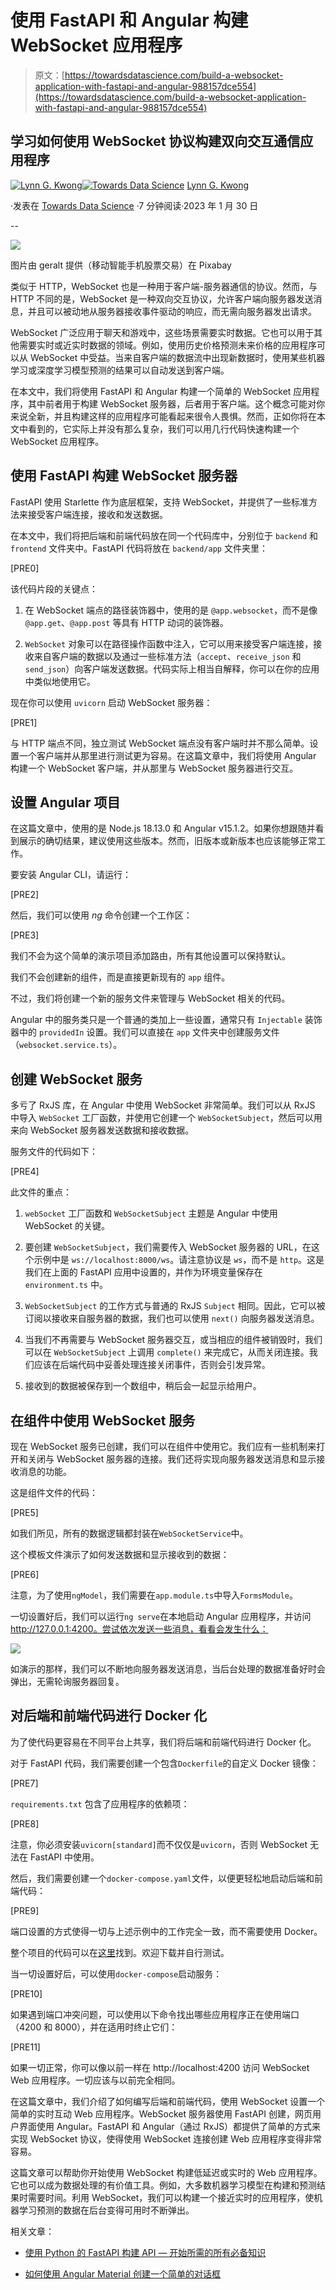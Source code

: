# 使用 FastAPI 和 Angular 构建 WebSocket 应用程序

> 原文：[https://towardsdatascience.com/build-a-websocket-application-with-fastapi-and-angular-988157dce554](https://towardsdatascience.com/build-a-websocket-application-with-fastapi-and-angular-988157dce554)

## 学习如何使用 WebSocket 协议构建双向交互通信应用程序

[](https://lynn-kwong.medium.com/?source=post_page-----988157dce554--------------------------------)[![Lynn G. Kwong](../Images/b9a05b6587db5ca41c1d8264adda5b06.png)](https://lynn-kwong.medium.com/?source=post_page-----988157dce554--------------------------------)[](https://towardsdatascience.com/?source=post_page-----988157dce554--------------------------------)[![Towards Data Science](../Images/a6ff2676ffcc0c7aad8aaf1d79379785.png)](https://towardsdatascience.com/?source=post_page-----988157dce554--------------------------------) [Lynn G. Kwong](https://lynn-kwong.medium.com/?source=post_page-----988157dce554--------------------------------)

·发表在 [Towards Data Science](https://towardsdatascience.com/?source=post_page-----988157dce554--------------------------------) ·7 分钟阅读·2023 年 1 月 30 日

--

![](../Images/862e87ceb50015d6686e582d408222c1.png)

图片由 geralt 提供（移动智能手机股票交易）在 Pixabay

类似于 HTTP，WebSocket 也是一种用于客户端-服务器通信的协议。然而，与 HTTP 不同的是，WebSocket 是一种双向交互协议，允许客户端向服务器发送消息，并且可以被动地从服务器接收事件驱动的响应，而无需向服务器发出请求。

WebSocket 广泛应用于聊天和游戏中，这些场景需要实时数据。它也可以用于其他需要实时或近实时数据的领域。例如，使用历史价格预测未来价格的应用程序可以从 WebSocket 中受益。当来自客户端的数据流中出现新数据时，使用某些机器学习或深度学习模型预测的结果可以自动发送到客户端。

在本文中，我们将使用 FastAPI 和 Angular 构建一个简单的 WebSocket 应用程序，其中前者用于构建 WebSocket 服务器，后者用于客户端。这个概念可能对你来说全新，并且构建这样的应用程序可能看起来很令人畏惧。然而，正如你将在本文中看到的，它实际上并没有那么复杂，我们可以用几行代码快速构建一个 WebSocket 应用程序。

## 使用 FastAPI 构建 WebSocket 服务器

FastAPI 使用 Starlette 作为底层框架，支持 WebSocket，并提供了一些标准方法来接受客户端连接，接收和发送数据。

在本文中，我们将把后端和前端代码放在同一个代码库中，分别位于 `backend` 和 `frontend` 文件夹中。FastAPI 代码将放在 `backend/app` 文件夹里：

[PRE0]

该代码片段的关键点：

1.  在 WebSocket 端点的路径装饰器中，使用的是 `@app.websocket`，而不是像 `@app.get`、`@app.post` 等具有 HTTP 动词的装饰器。

1.  `WebSocket` 对象可以在路径操作函数中注入，它可以用来接受客户端连接，接收来自客户端的数据以及通过一些标准方法（`accept`、`receive_json` 和 `send_json`）向客户端发送数据。代码实际上相当自解释，你可以在你的应用中类似地使用它。

现在你可以使用 `uvicorn` 启动 WebSocket 服务器：

[PRE1]

与 HTTP 端点不同，独立测试 WebSocket 端点没有客户端时并不那么简单。设置一个客户端并从那里进行测试更为容易。在这篇文章中，我们将使用 Angular 构建一个 WebSocket 客户端，并从那里与 WebSocket 服务器进行交互。

## 设置 Angular 项目

在这篇文章中，使用的是 Node.js 18.13.0 和 Angular v15.1.2。如果你想跟随并看到展示的确切结果，建议使用这些版本。然而，旧版本或新版本也应该能够正常工作。

要安装 Angular CLI，请运行：

[PRE2]

然后，我们可以使用 *ng* 命令创建一个工作区：

[PRE3]

我们不会为这个简单的演示项目添加路由，所有其他设置可以保持默认。

我们不会创建新的组件，而是直接更新现有的 `app` 组件。

不过，我们将创建一个新的服务文件来管理与 WebSocket 相关的代码。

Angular 中的服务类只是一个普通的类加上一些设置，通常只有 `Injectable` 装饰器中的 `providedIn` 设置。我们可以直接在 `app` 文件夹中创建服务文件（`websocket.service.ts`）。

## 创建 WebSocket 服务

多亏了 RxJS 库，在 Angular 中使用 WebSocket 非常简单。我们可以从 RxJS 中导入 `WebSocket` 工厂函数，并使用它创建一个 `WebSocketSubject`，然后可以用来向 WebSocket 服务器发送数据和接收数据。

服务文件的代码如下：

[PRE4]

此文件的重点：

1.  `webSocket` 工厂函数和 `WebSocketSubject` 主题是 Angular 中使用 WebSocket 的关键。

1.  要创建 `WebSocketSubject`，我们需要传入 WebSocket 服务器的 URL，在这个示例中是 `ws://localhost:8000/ws`。请注意协议是 `ws`，而不是 `http`。这是我们在上面的 FastAPI 应用中设置的，并作为环境变量保存在 `environment.ts` 中。

1.  `WebSocketSubject` 的工作方式与普通的 RxJS `Subject` 相同。因此，它可以被订阅以接收来自服务器的数据，我们也可以使用 `next()` 向服务器发送消息。

1.  当我们不再需要与 WebSocket 服务器交互，或当相应的组件被销毁时，我们可以在 `WebSocketSubject` 上调用 `complete()` 来完成它，从而关闭连接。我们应该在后端代码中妥善处理连接关闭事件，否则会引发异常。

1.  接收到的数据被保存到一个数组中，稍后会一起显示给用户。

## 在组件中使用 WebSocket 服务

现在 WebSocket 服务已创建，我们可以在组件中使用它。我们应有一些机制来打开和关闭与 WebSocket 服务器的连接。我们还将实现向服务器发送消息和显示接收消息的功能。

这是组件文件的代码：

[PRE5]

如我们所见，所有的数据逻辑都封装在`WebSocketService`中。

这个模板文件演示了如何发送数据和显示接收到的数据：

[PRE6]

注意，为了使用`ngModel`，我们需要在`app.module.ts`中导入`FormsModule`。

一切设置好后，我们可以运行`ng serve`在本地启动 Angular 应用程序，并访问 http://127.0.0.1:4200。尝试依次发送一些消息，看看会发生什么：

![](../Images/9d7d3c348bcbac5efa894d033f36fdad.png)

如演示的那样，我们可以不断地向服务器发送消息，当后台处理的数据准备好时会弹出，无需轮询服务器回复。

## 对后端和前端代码进行 Docker 化

为了使代码更容易在不同平台上共享，我们将后端和前端代码进行 Docker 化。

对于 FastAPI 代码，我们需要创建一个包含`Dockerfile`的自定义 Docker 镜像：

[PRE7]

`requirements.txt` 包含了应用程序的依赖项：

[PRE8]

注意，你必须安装`uvicorn[standard]`而不仅仅是`uvicorn`，否则 WebSocket 无法在 FastAPI 中使用。

然后，我们需要创建一个`docker-compose.yaml`文件，以便更轻松地启动后端和前端代码：

[PRE9]

端口设置的方式使得一切与上述示例中的工作完全一致，而不需要使用 Docker。

整个项目的代码可以在[这里](https://github.com/lynnkwong/websocket-fastapi-angular)找到。欢迎下载并自行测试。

当一切设置好后，可以使用`docker-compose`启动服务：

[PRE10]

如果遇到端口冲突问题，可以使用以下命令找出哪些应用程序正在使用端口（4200 和 8000），并在适用时终止它们：

[PRE11]

如果一切正常，你可以像以前一样在 http://localhost:4200 访问 WebSocket Web 应用程序。一切应该与以前完全相同。

在这篇文章中，我们介绍了如何编写后端和前端代码，使用 WebSocket 设置一个简单的实时互动 Web 应用程序。WebSocket 服务器使用 FastAPI 创建，网页用户界面使用 Angular。FastAPI 和 Angular（通过 RxJS）都提供了简单的方式来实现 WebSocket 协议，使得使用 WebSocket 连接创建 Web 应用程序变得非常容易。

这篇文章可以帮助你开始使用 WebSocket 构建低延迟或实时的 Web 应用程序。它也可以成为数据处理的有价值工具。例如，大多数机器学习模型在构建和预测结果时需要时间。利用 WebSocket，我们可以构建一个接近实时的应用程序，使机器学习预测的数据在后台变得可用时不断弹出。

相关文章：

+   [使用 Python 的 FastAPI 构建 API — 开始所需的所有必备知识](https://levelup.gitconnected.com/build-apis-with-fastapi-in-python-all-essentials-you-need-to-get-started-6bf9fa90c6b8)

+   [如何使用 Angular Material 创建一个简单的对话框](https://javascript.plainenglish.io/how-to-create-a-simple-dialog-box-with-angular-material-8cd68440ddd1)

